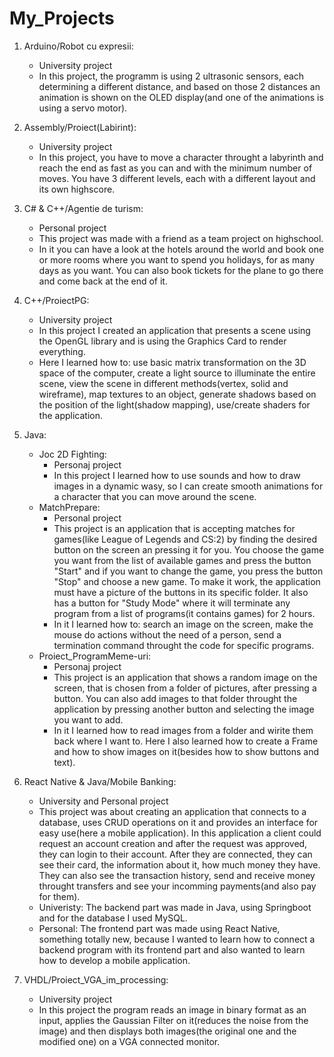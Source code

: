 # My_Projects

1. Arduino/Robot cu expresii:

   - University project
   - In this project, the programm is using 2 ultrasonic sensors, each determining a different distance, and based on those 2 distances an animation is shown on the OLED display(and one of the animations is using a servo motor).

2. Assembly/Proiect(Labirint):

   - University project
   - In this project, you have to move a character throught a labyrinth and reach the end as fast as you can and with the minimum number of moves. You have 3 different levels, each with a different layout and its own highscore.

3. C# & C++/Agentie de turism:

   - Personal project
   - This project was made with a friend as a team project on highschool.
   - In it you can have a look at the hotels around the world and book one or more rooms where you want to spend you holidays, for as many days as you want. You can also book tickets for the plane to go there and come back at the end of it.

4. C++/ProiectPG:

   - University project
   - In this project I created an application that presents a scene using the OpenGL library and is using the Graphics Card to render everything.
   - Here I learned how to: use basic matrix transformation on the 3D space of the computer, create a light source to illuminate the entire scene, view the scene in different methods(vertex, solid and wireframe), map textures to an object, generate shadows based on the position of the light(shadow mapping), use/create shaders for the application.

5. Java:
   - Joc 2D Fighting:
     - Personaj project
     - In this project I learned how to use sounds and how to draw images in a dynamic wasy, so I can create smooth animations for a character that you can move around the scene.
   - MatchPrepare:
     - Personal project
     - This project is an application that is accepting matches for games(like League of Legends and CS:2) by finding the desired button on the screen an pressing it for you. You choose the game you want from the list of available games and press the button "Start" and if you want to change the game, you press the button "Stop" and choose a new game. To make it work, the application must have a picture of the buttons in its specific folder. It also has a button for "Study Mode" where it will terminate any program from a list of programs(it contains games) for 2 hours.
     - In it I learned how to: search an image on the screen, make the mouse do actions without the need of a person, send a termination command throught the code for specific programs.
   - Proiect_ProgramMeme-uri:
     - Personaj project
     - This project is an application that shows a random image on the screen, that is chosen from a folder of pictures, after pressing a button. You can also add images to that folder throught the application by pressing another button and selecting the image you want to add.
     - In it I learned how to read images from a folder and wirite them back where I want to. Here I also learned how to create a Frame and how to show images on it(besides how to show buttons and text).
6. React Native & Java/Mobile Banking:

   - University and Personal project
   - This project was about creating an application that connects to a database, uses CRUD operations on it and provides an interface for easy use(here a mobile application). In this application a client could request an account creation and after the request was approved, they can login to their account. After they are connected, they can see their card, the information about it, how much money they have. They can also see the transaction history, send and receive money throught transfers and see your incomming payments(and also pay for them).
   - Univeristy: The backend part was made in Java, using Springboot and for the database I used MySQL.
   - Personal: The frontend part was made using React Native, something totally new, because I wanted to learn how to connect a backend program with its frontend part and also wanted to learn how to develop a mobile application.

7. VHDL/Proiect_VGA_im_processing:
   - University project
   - In this project the program reads an image in binary format as an input, applies the Gaussian Filter on it(reduces the noise from the image) and then displays both images(the original one and the modified one) on a VGA connected monitor.
